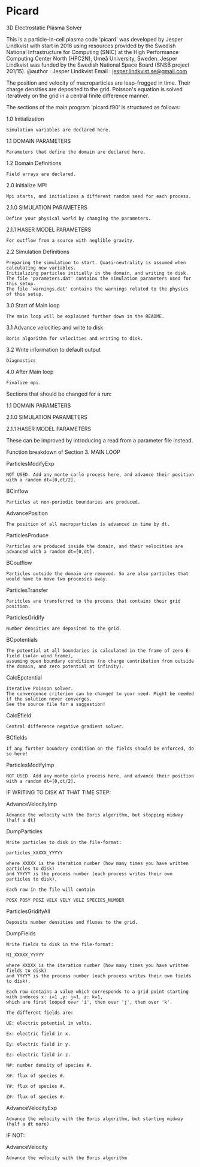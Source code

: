 # Picard
3D Electrostatic Plasma Solver


This is a particle-in-cell plasma code 'picard' was developed by Jesper Lindkvist with start in 2016 using resources provided
 by the Swedish National Infrastructure for Computing (SNIC) at the
 High Performance Computing Center North (HPC2N), Umeå University, Sweden.
Jesper Lindkvist was funded by the Swedish National Space Board (SNSB project 201/15).
@author    :  Jesper Lindkvist
Email      :  jesper.lindkvist.se@gmail.com


The position and velocity of macroparticles are leap-frogged in time.
Their charge densities are deposited to the grid.
Poisson's equation is solved iteratively on the grid in a central finite difference manner.


The sections of the main program 'picard.f90' is structured as follows:

1.0 Initialization

    Simulation variables are declared here.
    
1.1 DOMAIN PARAMETERS

    Parameters that define the domain are declared here.
    
1.2 Domain Definitions

    Field arrays are declared.
    
2.0 Initialize MPI

    Mpi starts, and initializes a different random seed for each process.
    
2.1.0 SIMULATION PARAMETERS

    Define your physical world by changing the parameters.
    
2.1.1 HASER MODEL PARAMETERS

    For outflow from a source with neglible gravity.
    
2.2 Simulation Definitions

    Preparing the simulation to start. Quasi-neutrality is assumed when calculating new variables.
    Initializing particles initially in the domain, and writing to disk.
    The file 'parameters.dat' contains the simulation parameters used for this setup.
    The file 'warnings.dat' contains the warnings related to the physics of this setup.
    
3.0 Start of Main loop

    The main loop will be explained further down in the README.
    
3.1 Advance velocities and write to disk

    Boris algorithm for velocities and writing to disk.
    
3.2 Write information to default output

    Diagnostics
    
4.0 After Main loop

    Finalize mpi.

Sections that should be changed for a run:

1.1 DOMAIN PARAMETERS

2.1.0 SIMULATION PARAMETERS

2.1.1 HASER MODEL PARAMETERS

These can be improved by introducing a read from a parameter file instead.


Function breakdown of Section 3. MAIN LOOP

ParticlesModifyExp

    NOT USED. Add any monte carlo process here, and advance their position with a random dt=[0,dt/2].
    
BCinflow

    Particles at non-periodic boundaries are produced.
    
AdvancePosition

    The position of all macroparticles is advanced in time by dt.
    
ParticlesProduce

    Particles are produced inside the domain, and their velocities are advanced with a random dt=[0,dt].
    
BCoutflow

    Particles outside the domain are removed. So are also particles that would have to move two processes away.
    
ParticlesTransfer

    Paritcles are transferred to the process that contains their grid position.
    
ParticlesGridify

    Number densities are deposited to the grid.
    
BCpotentials

    The potential at all boundaries is calculated in the frame of zero E-field (solar wind frame),
    assuming open boundary conditions (no charge contribution from outside the domain, and zero potential at infinity).
    
CalcEpotential

    Iterative Poisson solver.
    The convergence criterion can be changed to your need. Might be needed if the solution never converges.
    See the source file for a suggestion!
    
CalcEfield

    Central difference negative gradient solver.
    
BCfields

    If any further boundary condition on the fields should be enforced, do so here!
    
ParticlesModifyImp

    NOT USED. Add any monte carlo process here, and advance their position with a random dt=[0,dt/2].


IF WRITING TO DISK AT THAT TIME STEP:

AdvanceVelocityImp

    Advance the velocity with the Boris algorithm, but stopping midway (half a dt)
    
DumpParticles

    Write particles to disk in the file-format:
    
    particles_XXXXX_YYYYY
    
    where XXXXX is the iteration number (how many times you have written particles to disk)
    and YYYYY is the process number (each process writes their own particles to disk).
    
    Each row in the file will contain
    
    POSX POSY POSZ VELX VELY VELZ SPECIES_NUMBER
    
ParticlesGridifyAll

    Deposits number densities and fluxes to the grid.
    
DumpFields

    Write fields to disk in the file-format:
    
    N1_XXXXX_YYYYY
    
    where XXXXX is the iteration number (how many times you have written fields to disk)
    and YYYYY is the process number (each process writes their own fields to disk).
    
    Each row contains a value which corresponds to a grid point starting with indeces x: i=1 ,y: j=1, z: k=1,
    which are first looped over 'i', then over 'j', then over 'k'.
    
    The different fields are:
    
    UE: electric potential in volts.
    
    Ex: electric field in x.
    
    Ey: electric field in y.
    
    Ez: electric field in z.
    
    N#: number density of species #.
    
    X#: flux of species #.
    
    Y#: flux of species #.
    
    Z#: flux of species #.
    
AdvanceVelocityExp

    Advance the velocity with the Boris algorithm, but starting midway (half a dt more)


IF NOT:

AdvanceVelocity

    Advance the velocity with the Boris algorithm


